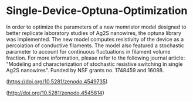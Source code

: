 # Single-Device-Optuna-Optimization

In order to optimize the parameters of a new memristor model designed to better replicate laboratory studies of Ag2S nanowires, the optuna library was implemented. The new model computes resistivity of the device as a percolation of conductive filaments. The model also featured a stochastic parameter to account for continuous fluctuations in filament volume fraction. For more information, please refer to the following journal article: "Modeling and characterization of stochastic resistive switching in single Ag2S nanowires". Funded by NSF grants no. 1748459 and 16088.

(https://doi.org/10.5281/zenodo.4549735)

(http://doi.org/10.5281/zenodo.4545814)
